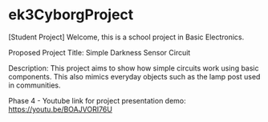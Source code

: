 # ek3CyborgProject
[Student Project]
Welcome, this is a school project in Basic Electronics.

Proposed Project Title: Simple Darkness Sensor Circuit

Description: This project aims to show how simple circuits work using basic components. This also mimics everyday objects such as the lamp post used in communities.

Phase 4 -
Youtube link for project presentation demo:
https://youtu.be/BOAJVORI76U
